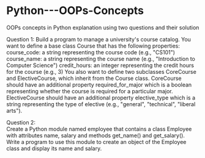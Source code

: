 # Python---OOPs-Concepts
OOPs concepts in Python explanation using two questions and their solution

Question 1: 
Build a program to manage a university's course catalog. You want to define a base class Course that has the following properties: 
course_code: a string representing the course code (e.g., "CS101")
course_name: a string representing the course name (e.g., "Introduction to Computer Science") 
credit_hours: an integer representing the credit hours for the course (e.g., 3) 
You also want to define two subclasses CoreCourse and ElectiveCourse, which inherit from the Course class.
CoreCourse should have an additional property required_for_major which is a boolean representing whether the course is required for a particular major. 
ElectiveCourse should have an additional property elective_type which is a string representing the type of elective (e.g., "general", "technical", "liberal arts").

Question 2:  
Create a Python module named employee that contains a class Employee with attributes name, salary and methods get_name() and get_salary().
Write a program to use this module to create an object of the Employee class and display its name and salary.
